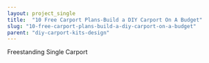 ```yaml
---
layout: project_single
title:  "10 Free Carport Plans-Build a DIY Carport On A Budget"
slug: "10-free-carport-plans-build-a-diy-carport-on-a-budget"
parent: "diy-carport-kits-design"
---
```

Freestanding Single Carport